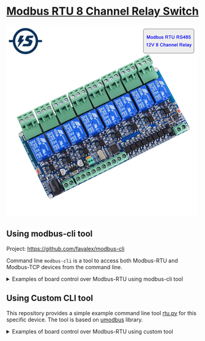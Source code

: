 # [Modbus RTU 8 Channel Relay Switch](https://aliexpress.ru/item/4001171723396.html)

![alt text](docs/ps0.jpg)

## Using modbus-cli tool

Project: https://github.com/favalex/modbus-cli

Command line `modbus-cli` is a tool to access both Modbus-RTU and Modbus-TCP
devices from the command line.

<details>
<summary>Examples of board control over Modbus-RTU using modbus-cli tool</summary>

### Get device address

Read address:

```bash
$ sudo modbus -b 9600 -P n -p 1 -v /dev/ttyUSB0 -s 0 h@0
Parsed 0 registers definitions from 1 files
Serial port /dev/ttyUSB0. Parameters: 9600 baud, 1 stop bit(s), parity: N, timeout 5.0s.
→ < 00 03 00 00 00 01 85 db >
← < 00 03 02 00 01 44 44 > 7 bytes
← [1]
0: 1 0x1
```

### One command to read all input pins

Read input pins:
```bash
$ sudo modbus -b 9600 -P n -p 1 -v /dev/ttyUSB0 -s 1 d@0/d
```

Example:
```bash
$ sudo modbus -b 9600 -P n -p 1 /dev/ttyUSB0 -s 1 -v d@0/d
Parsed 0 registers definitions from 1 files
Serial port /dev/ttyUSB0. Parameters: 9600 baud, 1 stop bit(s), parity: N, timeout 5.0s.
→ < 01 02 00 00 00 08 79 cc >
← < 01 02 01 20 a0 50 > 6 bytes
← [0, 0, 0, 0, 0, 1, 0, 0]
0: 0 0x0
```

### Read relays status

Read relay X status (X=0..7):
```bash
$ sudo modbus -b 9600 -P n -p 1 -v /dev/ttyUSB0 -s 1 c@X
```

Examples:
```bash
$ sudo modbus -b 9600 -P n -p 1 -v /dev/ttyUSB0 -s 1 c@0
Parsed 0 registers definitions from 1 files
Serial port /dev/ttyUSB0. Parameters: 9600 baud, 1 stop bit(s), parity: N, timeout 5.0s.
→ < 01 01 00 00 00 01 fd ca >
← < 01 01 01 00 51 88 > 6 bytes
← [0]
0: 0 0x0

$ sudo modbus -b 9600 -P n -p 1 -v /dev/ttyUSB0 -s 1 c@5
Parsed 0 registers definitions from 1 files
Serial port /dev/ttyUSB0. Parameters: 9600 baud, 1 stop bit(s), parity: N, timeout 5.0s.
→ < 01 01 00 05 00 01 ed cb >
← < 01 01 01 00 51 88 > 6 bytes
← [0]
5: 0 0x0
```

### Read all relays

Read all relays status:

```bash
$ sudo modbus -b 9600 -P n -p 1 -v /dev/ttyUSB0 -s 1 c@0/d
```

Example:

```bash
$ sudo modbus -b 9600 -P n -p 1 -v /dev/ttyUSB0 -s 1 c@0/d
Parsed 0 registers definitions from 1 files
Serial port /dev/ttyUSB0. Parameters: 9600 baud, 1 stop bit(s), parity: N, timeout 5.0s.
→ < 01 01 00 00 00 08 3d cc >
← < 01 01 01 60 51 a0 > 6 bytes
← [0, 0, 0, 0, 0, 1, 1, 0]
0: 0 0x0
```

### Turn relay on/off

Turn on relay X(X=0..7):
```bash
$ sudo modbus -b 9600 -P n -p 1 -v /dev/ttyUSB0 -s 1 c@X=65280
```

Turn off relay X(X=0..7):
```bash
$ sudo modbus -b 9600 -P n -p 1 -v /dev/ttyUSB0 -s 1 c@X=0
```

Examples:
```bash
# relay 5: turn on
$ sudo modbus -b 9600 -P n -p 1 -v /dev/ttyUSB0 -s 1 c@5=65280
Parsed 0 registers definitions from 1 files
Serial port /dev/ttyUSB0. Parameters: 9600 baud, 1 stop bit(s), parity: N, timeout 5.0s.
→ < 01 05 00 05 ff 00 9c 3b >
← < 01 05 00 05 ff 00 9c 3b > 8 bytes

# relay 5: read status
$ sudo modbus -b 9600 -P n -p 1 -v /dev/ttyUSB0 -s 1 c@5      
Parsed 0 registers definitions from 1 files
Serial port /dev/ttyUSB0. Parameters: 9600 baud, 1 stop bit(s), parity: N, timeout 5.0s.
→ < 01 01 00 05 00 01 ed cb >
← < 01 01 01 01 90 48 > 6 bytes
← [1]
5: 1 0x1

# relay 5: turn off
$ sudo modbus -b 9600 -P n -p 1 -v /dev/ttyUSB0 -s 1 c@5=0    
Parsed 0 registers definitions from 1 files
Serial port /dev/ttyUSB0. Parameters: 9600 baud, 1 stop bit(s), parity: N, timeout 5.0s.
→ < 01 05 00 05 00 00 dd cb >
← < 01 05 00 05 00 00 dd cb > 8 bytes

# relay 5: read status
$ sudo modbus -b 9600 -P n -p 1 -v /dev/ttyUSB0 -s 1 c@5  
Parsed 0 registers definitions from 1 files
Serial port /dev/ttyUSB0. Parameters: 9600 baud, 1 stop bit(s), parity: N, timeout 5.0s.
→ < 01 01 00 05 00 01 ed cb >
← < 01 01 01 00 51 88 > 6 bytes
← [0]
5: 0 0x0
```
</details>

## Using Custom CLI tool

This repository provides a simple example command line tool [rtu.py](src/rtu.py) for this specific device.
The tool is based on [umodbus](https://umodbus.readthedocs.io/) library.
  
<details>
<summary>Examples of board control over Modbus-RTU using custom tool</summary>

```bash 
$ ./src/rtu.py 
[sudo] password for matsi: 
usage: rtu.py [-h] [-d DEVICE] [-s SERVER] {scan,pins,relay,relays} ...

positional arguments:
  {scan,pins,relay,relays}
                        commands
    scan                scan modbus rtu device address
    pins                read input pins
    relay               relay commands
    relays              multi-relays commands

options:
  -h, --help            show this help message and exit
  -d DEVICE, --device DEVICE
                        serial device for modbus connection
  -s SERVER, --server SERVER
                        modbus rtu server address
```

Basic input pin functions:

```bash
$ ./src/rtu.py pins -h
usage: rtu.py pins [-h] [-p {0,1,2,3,4,5,6,7}]

options:
  -h, --help            show this help message and exit
  -p {0,1,2,3,4,5,6,7}, --pin {0,1,2,3,4,5,6,7}
                        select input pin

$ ./src/rtu.py pins
[0, 0, 0, 0, 0, 1, 0, 0]

$ ./src/rtu.py pins --pin 6
0
```

Basic relay functions:

```bash
$ ./src/rtu.py relay -h
usage: rtu.py relay [-h] {on,off,flip,read} ...

positional arguments:
  {on,off,flip,read}  commands
    on                turn on relay
    off               turn off relay
    flip              flip relay state
    read              read relay state

options:
  -h, --help          show this help message and exit

$ ./src/rtu.py relay on 7

$ ./src/rtu.py relay read 7
1

$ ./src/rtu.py relay flip 7

$ ./src/rtu.py relay read 7
0
```
</details>

